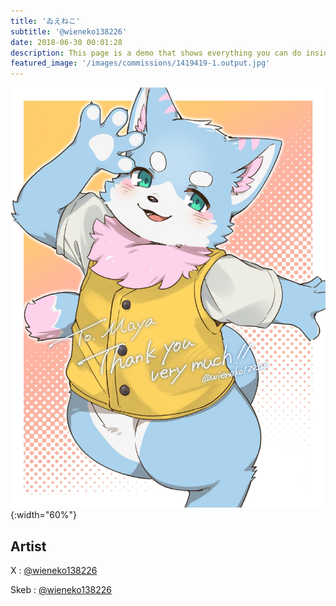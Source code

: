 ```yaml
---
title: 'ゐえねこ'
subtitle: '@wieneko138226'
date: 2018-06-30 00:01:28
description: This page is a demo that shows everything you can do inside portfolio and blog posts.
featured_image: '/images/commissions/1419419-1.output.jpg'
---
```


![](/images/commissions/1419419-1.output.jpg){:width="60%"}

## Artist

X : [@wieneko138226](https://twitter.com/wieneko138226)

Skeb : [@wieneko138226](https://skeb.jp/@wieneko138226)